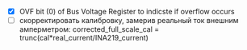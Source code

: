 - [x] OVF bit (0) of Bus Voltage Register to indicste if overflow occurs
- [ ] скорректировать калибровку, замерив реальный ток внешним амперметром: corrected_full_scale_cal = trunc(cal*real_current/INA219_current)  
